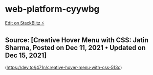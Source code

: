 # web-platform-cyywbg

[Edit on StackBlitz ⚡️](https://stackblitz.com/edit/web-platform-cyywbg)

## Source: [Creative Hover Menu with CSS: Jatin Sharma, Posted on Dec 11, 2021 • Updated on Dec 15, 2021]

(https://dev.to/j471n/creative-hover-menu-with-css-513c)
